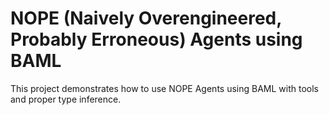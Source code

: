 # NOPE (Naively Overengineered, Probably Erroneous) Agents using BAML

This project demonstrates how to use NOPE Agents using BAML with tools and proper type inference.
